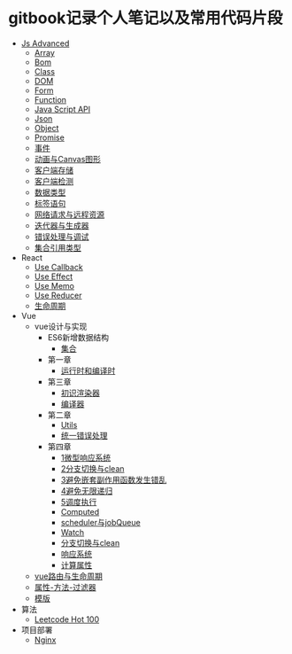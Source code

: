 # gitbook记录个人笔记以及常用代码片段

- [Js Advanced](js-advanced/README.md)
  - [Array](js-advanced/Array.md)
  - [Bom](js-advanced/bom.md)
  - [Class](js-advanced/class.md)
  - [DOM](js-advanced/DOM.md)
  - [Form](js-advanced/form.md)
  - [Function](js-advanced/function.md)
  - [Java Script API](js-advanced/JavaScript%20API.md)
  - [Json](js-advanced/Json.md)
  - [Object](js-advanced/object.md)
  - [Promise](js-advanced/promise.md)
  - [事件](js-advanced/事件.md)
  - [动画与Canvas图形](js-advanced/动画与Canvas图形.md)
  - [客户端存储](js-advanced/客户端存储.md)
  - [客户端检测](js-advanced/客户端检测.md)
  - [数据类型](js-advanced/数据类型.md)
  - [标签语句](js-advanced/标签语句.md)
  - [网络请求与远程资源](js-advanced/网络请求与远程资源.md)
  - [迭代器与生成器](js-advanced/迭代器与生成器.md)
  - [错误处理与调试](js-advanced/错误处理与调试.md)
  - [集合引用类型](js-advanced/集合引用类型.md)
- React
  - [Use Callback](react/useCallback.md)
  - [Use Effect](react/useEffect.md)
  - [Use Memo](react/useMemo.md)
  - [Use Reducer](react/useReducer.md)
  - [生命周期](react/生命周期.md)
- Vue
  - vue设计与实现
    - ES6新增数据结构
      - [集合](vue/vue设计与实现/ES6新增数据结构/集合.md)
    - 第一章
      - [运行时和编译时](vue/vue设计与实现/第一章/运行时和编译时.md)
    - 第三章
      - [初识渲染器](vue/vue设计与实现/第三章/初识渲染器.md)
      - [编译器](vue/vue设计与实现/第三章/编译器.md)
    - 第二章
      - [Utils](vue/vue设计与实现/第二章/utils.md)
      - [统一错误处理](vue/vue设计与实现/第二章/统一错误处理.md)
    - 第四章
      - [1微型响应系统](vue/vue设计与实现/第四章/1微型响应系统.md)
      - [2分支切换与clean](vue/vue设计与实现/第四章/2分支切换与clean.md)
      - [3避免嵌套副作用函数发生错乱](vue/vue设计与实现/第四章/3避免嵌套副作用函数发生错乱.md)
      - [4避免无限递归](vue/vue设计与实现/第四章/4避免无限递归.md)
      - [5调度执行](vue/vue设计与实现/第四章/5调度执行.md)
      - [Computed](vue/vue设计与实现/第四章/computed.md)
      - [scheduler与jobQueue](vue/vue设计与实现/第四章/scheduler与jobQueue.md)
      - [Watch](vue/vue设计与实现/第四章/watch.md)
      - [分支切换与clean](vue/vue设计与实现/第四章/分支切换与clean.md)
      - [响应系统](vue/vue设计与实现/第四章/响应系统.md)
      - [计算属性](vue/vue设计与实现/第四章/计算属性.md)
  - [vue路由与生命周期](vue/vue路由与生命周期.md)
  - [属性-方法-过滤器](vue/属性-方法-过滤器.md)
  - [模版](vue/模版.md)
- 算法
  - [Leetcode Hot 100](算法/leetcodeHot100.md)
- 项目部署
  - [Nginx](项目部署/Nginx.md)
